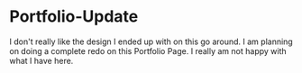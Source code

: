 # Portfolio-Update
I don't really like the design I ended up with on this go around. I am planning on doing a complete redo on this Portfolio Page. I really am not happy with what I have here.
